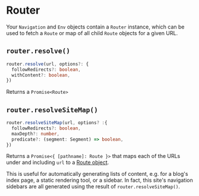 # Router

Your `Navigation` and `Env` objects contain a `Router` instance, which can be used to fetch a `Route` or map of all child `Route` objects for a given URL.

## `router.resolve()`

```typescript
router.resolve(url, options?: {
  followRedirects?: boolean,
  withContent?: boolean,
})
```

Returns a `Promise<Route>`

## `router.resolveSiteMap()`

```typescript
router.resolveSiteMap(url, options? :{
  followRedirects?: boolean,
  maxDepth?: number,
  predicate?: (segment: Segment) => boolean,
})
```

Returns a `Promise<{ [pathname]: Route }>` that maps each of the URLs under and including `url` to a [Route object](../routes-segments-urls/#route).

This is useful for automatically generating lists of content, e.g. for a blog's index page, a static rendering tool, or a sidebar. In fact, this site's navigation sidebars are all generated using the result of `router.resolveSiteMap()`.
